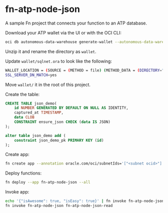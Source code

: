 # fn-atp-node-json

A sample Fn project that connects your function to an ATP database.

Download your ATP wallet via the UI or with the OCI CLI:
 
```bash
oci db autonomous-data-warehouse generate-wallet --autonomous-data-warehouse-id <atp db ocid> --password <new password for the truststore/keystore> --file /path/to/wallet.zip
``` 
 
Unzip it and rename the directory as `wallet`.  

Update `wallet/sqlnet.ora` to look like the following:

```bash
WALLET_LOCATION = (SOURCE = (METHOD = file) (METHOD_DATA = (DIRECTORY="/opt/oracle/instantclient_18_3/network/admin")))
SSL_SERVER_DN_MATCH=yes
```

Move `wallet/` it in the root of this project.

Create the table:

```sql
CREATE TABLE json_demo(
    id NUMBER GENERATED BY DEFAULT ON NULL AS IDENTITY,
    captured_at TIMESTAMP,
    data CLOB
    CONSTRAINT ensure_json CHECK (data IS JSON)
);

alter table json_demo add (
    constraint json_demo_pk PRIMARY KEY (id) 
);
```

Create app:

```bash
fn create app --annotation oracle.com/oci/subnetIds='["<subnet ocid>"]' --config DB_PASSWORD='<password>' --config DB_USER='<user>' --config CONNECT_STRING='<name of connection to use from tnsnames.>' fn-atp-node-json
```

Deploy functions:

```bash
fn deploy --app fn-atp-node-json --all
```

Invoke app:

```bash
echo '{"isAwesome": true, "isEasy": true}' | fn invoke fn-atp-node-json fn-atp-node-json-insert
fn invoke fn-atp-node-json fn-atp-node-json-read
```